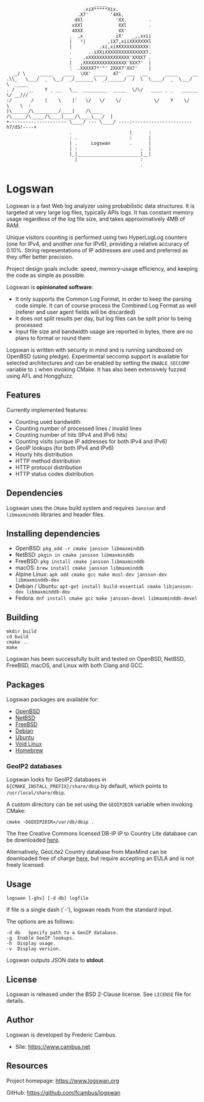 ```
                                _____
                            .xiX*****Xix.
                          .X7'        '4Xk,
                         dXl            'XX.        .
                        xXXl             XXl        .
                        4XXX             XX'
                       .  ,x            iX'   _,,xxii
                       |   ²|        ,iX7,xiiXXXXXXXl
                       |          .xi,xiXXXXXXXXXXXX:
                       .      ..iXXiXXXXXXXXXXXXXXX7.
                       .    .xXXXXXXXXXXXXXXX'XXXX7 .
                       |   ,XXXXXXXXXXXXXXXX'XXX7'  |
                       :  .XXXXX7*'"' 2XXX7'XX7'    |
  __/ \     _____    ____  \XX' _____  47'  ___  ___      _____     __
.\\_   \___/  _  \__/  _/_______\  _/______/  /  \  \____/  _  \___/  \  _____
. /     __    Y _ __   \__  _________  _____  \/\/   ____ _ _   ______ \/ __///
:/       /    |    \    |'   \/   \/    \/            \/    Y    \/   \    \  :
|\______/\_________/____|    /\____     /\_____/\_____/\____|____/\____\___/  |
+--------------------- \____/ --- \____/ ----:----------------------h7/dS!----+
                       .                     |      :
                       : .                   :      |
                       | .     Logswan       .      |
                       | :                       .  |
                       |_|_______________________|__|
                         |                       :
                                                 .
```
# Logswan

Logswan is a fast Web log analyzer using probabilistic data structures. It is
targeted at very large log files, typically APIs logs. It has constant memory
usage regardless of the log file size, and takes approximatively 4MB of RAM.

Unique visitors counting is performed using two HyperLogLog counters (one for
IPv4, and another one for IPv6), providing a relative accuracy of 0.10%.
String representations of IP addresses are used and preferred as they offer
better precision.

Project design goals include: speed, memory-usage efficiency, and keeping the
code as simple as possible.

Logswan is **opinionated software**:

- It only supports the Common Log Format, in order to keep the parsing code
  simple. It can of course process the Combined Log Format as well (referer
  and user agent fields will be discarded)
- It does not split results per day, but log files can be split prior to
  being processed
- Input file size and bandwidth usage are reported in bytes, there are no
  plans to format or round them

Logswan is written with security in mind and is running sandboxed on OpenBSD
(using pledge). Experimental seccomp support is available for selected
architectures and can be enabled by setting the `ENABLE_SECCOMP` variable
to `1` when invoking CMake. It has also been extensively fuzzed using AFL
and Honggfuzz.

## Features

Currently implemented features:

- Counting used bandwidth
- Counting number of processed lines / invalid lines
- Counting number of hits (IPv4 and IPv6 hits)
- Counting visits (unique IP addresses for both IPv4 and IPv6)
- GeoIP lookups (for both IPv4 and IPv6)
- Hourly hits distribution
- HTTP method distribution
- HTTP protocol distribution
- HTTP status codes distribution

## Dependencies

Logswan uses the `CMake` build system and requires `Jansson` and `libmaxminddb`
libraries and header files.

## Installing dependencies

- OpenBSD: `pkg_add -r cmake jansson libmaxminddb`
- NetBSD: `pkgin in cmake jansson libmaxminddb`
- FreeBSD: `pkg install cmake jansson libmaxminddb`
- macOS: `brew install cmake jansson libmaxminddb`
- Alpine Linux: `apk add cmake gcc make musl-dev jansson-dev libmaxminddb-dev`
- Debian / Ubuntu: `apt-get install build-essential cmake libjansson-dev libmaxminddb-dev`
- Fedora: `dnf install cmake gcc make jansson-devel libmaxminddb-devel`

## Building

	mkdir build
	cd build
	cmake ..
	make

Logswan has been successfully built and tested on OpenBSD, NetBSD, FreeBSD,
macOS, and Linux with both Clang and GCC.

## Packages

Logswan packages are available for:

- [OpenBSD][1]
- [NetBSD][2]
- [FreeBSD][3]
- [Debian][4]
- [Ubuntu][5]
- [Void Linux][6]
- [Homebrew][7]

### GeoIP2 databases

Logswan looks for GeoIP2 databases in `${CMAKE_INSTALL_PREFIX}/share/dbip` by
default, which points to `/usr/local/share/dbip`.

A custom directory can be set using the `GEOIP2DIR` variable when invoking
CMake:

	cmake -DGEOIP2DIR=/var/db/dbip .

The free Creative Commons licensed DB-IP IP to Country Lite database can be
downloaded [here][8].

Alternatively, GeoLite2 Country database from MaxMind can be downloaded free
of charge [here][9], but require accepting an EULA and is not freely licensed.

## Usage

	logswan [-ghv] [-d db] logfile

If file is a single dash (`-'), logswan reads from the standard input.

The options are as follows:

	-d db	Specify path to a GeoIP database.
	-g	Enable GeoIP lookups.
	-h	Display usage.
	-v	Display version.

Logswan outputs JSON data to **stdout**.

## License

Logswan is released under the BSD 2-Clause license. See `LICENSE` file for
details.

## Author

Logswan is developed by Frederic Cambus.

- Site: https://www.cambus.net

## Resources

Project homepage: https://www.logswan.org

GitHub: https://github.com/fcambus/logswan

[1]: https://openports.pl/path/www/logswan
[2]: https://pkgsrc.se/www/logswan
[3]: https://www.freshports.org/www/logswan
[4]: https://packages.debian.org/search?keywords=logswan
[5]: https://packages.ubuntu.com/search?keywords=logswan
[6]: https://github.com/void-linux/void-packages/tree/master/srcpkgs/logswan
[7]: https://formulae.brew.sh/formula/logswan
[8]: https://db-ip.com/db/lite.php
[9]: https://dev.maxmind.com/geoip/geoip2/geolite2/

